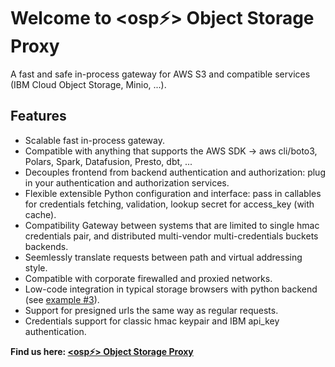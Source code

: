 # Welcome to &lt;osp⚡&gt; Object Storage Proxy

A fast and safe in-process gateway for AWS S3 and compatible services (IBM Cloud Object Storage, Minio, ...).

## Features

* Scalable fast in-process gateway.
* Compatible with anything that supports the AWS SDK -> aws cli/boto3, Polars, Spark, Datafusion, Presto, dbt, ...
* Decouples frontend from backend authentication and authorization: plug in your authentication and authorization services. 
* Flexible extensible Python configuration and interface: pass in callables for credentials fetching, validation, lookup secret for access_key (with cache).
* Compatibility Gateway between systems that are limited to single hmac credentials pair, and distributed multi-vendor multi-credentials buckets backends.
* Seemlessly translate requests between path and virtual addressing style.
* Compatible with corporate firewalled and proxied networks.
* Low-code integration in typical storage browsers with python backend (see [example #3](examples.md/#integrated-in-a-fastapi-app)).
* Support for presigned urls the same way as regular requests.
* Credentials support for classic hmac keypair and IBM api_key authentication.


__Find us here: [&lt;osp⚡&gt; Object Storage Proxy](https://osp.flexworks.eu)__
